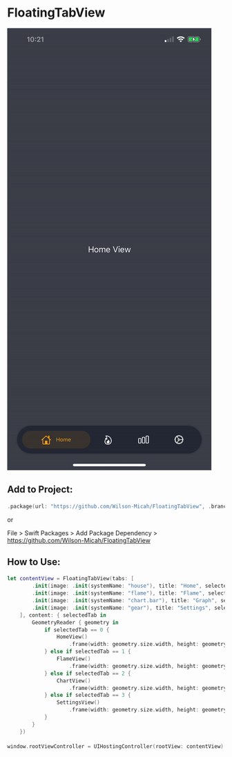 # FloatingTabView

![TabView Example](Resources/example.gif)

## Add to Project:

```swift
.package(url: "https://github.com/Wilson-Micah/FloatingTabView", .branch("master"))
```

or

File > Swift Packages > Add Package Dependency > https://github.com/Wilson-Micah/FloatingTabView

## How to Use:

```swift
let contentView = FloatingTabView(tabs: [
		.init(image: .init(systemName: "house"), title: "Home", selectedColor: Color.orange),
		.init(image: .init(systemName: "flame"), title: "Flame", selectedColor: Color.orange),
		.init(image: .init(systemName: "chart.bar"), title: "Graph", selectedColor: Color.orange),
		.init(image: .init(systemName: "gear"), title: "Settings", selectedColor: Color.orange),
	], content: { selectedTab in
		GeometryReader { geometry in
			if selectedTab == 0 {
				HomeView()
					.frame(width: geometry.size.width, height: geometry.size.height)
			} else if selectedTab == 1 {
				FlameView()
					.frame(width: geometry.size.width, height: geometry.size.height)
			} else if selectedTab == 2 {
				ChartView()
					.frame(width: geometry.size.width, height: geometry.size.height)
			} else if selectedTab == 3 {
				SettingsView()
					.frame(width: geometry.size.width, height: geometry.size.height)
			}
		}
	})
	
window.rootViewController = UIHostingController(rootView: contentView)
```
